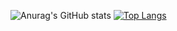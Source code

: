 ![Anurag's GitHub stats](https://github-readme-stats.vercel.app/api?username=Hvshitesh&show_icons=true&theme=tokyonight)
[![Top Langs](https://github-readme-stats.vercel.app/api/top-langs/?username=anuraghazra&layout=compact)](https://github.com/anuraghazra/github-readme-stats)



